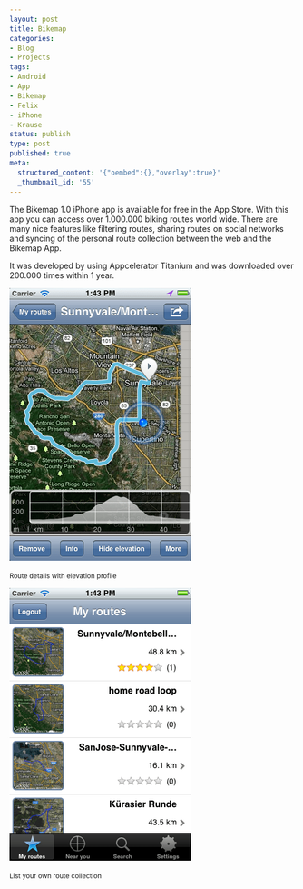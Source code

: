 ```yaml
---
layout: post
title: Bikemap
categories:
- Blog
- Projects
tags:
- Android
- App
- Bikemap
- Felix
- iPhone
- Krause
status: publish
type: post
published: true
meta:
  structured_content: '{"oembed":{},"overlay":true}'
  _thumbnail_id: '55'
---
```

The Bikemap 1.0 iPhone app is available for free in the App Store. With this app you can access over 1.000.000 biking routes world wide. There are many nice features like filtering routes, sharing routes on social networks and syncing of the personal route collection between the web and the Bikemap App.

It was developed by using Appcelerator Titanium and was downloaded over 200.000 times within 1 year.
  

![Route details with elevation profile](/squarespace_images/static_545299aae4b0e9514fe30c95_54529a29e4b025a90f45cc50_54529a29e4b025a90f45ccae_1414699595702_statusBar2.png)

<small>Route details with elevation profile</small>

![List your own route collection](/squarespace_images/static_545299aae4b0e9514fe30c95_54529a29e4b025a90f45cc50_54529a29e4b025a90f45ccab_1414699595284_statusBar1.png)

<small>List your own route collection</small>
